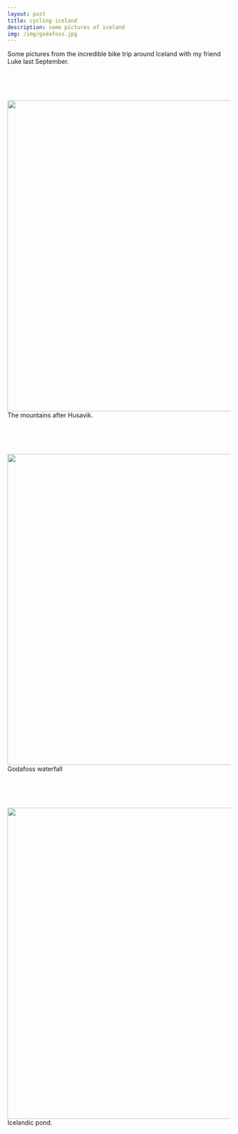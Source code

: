 ```yaml
---
layout: post
title: cycling iceland
description: some pictures of iceland
img: /img/godafoss.jpg
---
```


Some pictures from the incredible bike trip around Iceland with my friend Luke last September. 

<br/><br/><br/>

<div>
<center><img src="{{ site.baseurl }}/img/mountains_luke.jpg" alt="" title="luke" style="width:700px;" align="middle">
</center>
</div>
<div class="col three caption">
	The mountains after Husavik. 
</div>

<br/><br/><br/>


<div>
<center><img src="{{ site.baseurl }}/img/godafoss.jpg" alt="" title="godafoss" style="width:700px;" align="middle">
</center>
</div>

<div class="col three caption">
	Godafoss waterfall
</div>

<br/><br/><br/>


<div>
<center><img src="{{ site.baseurl }}/img/icelandic_lake.jpg" alt="" title="lake" style="width:700px;" align="middle">
</center>
</div>
<div class="col three caption">
	Icelandic pond.
</div>

<br/><br/><br/>


